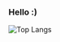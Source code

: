 ### Hello :)

![Top Langs]([https://github-readme-stats.vercel.app/api/top-langs/?username=jarivalentine&theme=dark](https://github-readme-stats.vercel.app/api/top-langs/?username=jarivalentine&layout=compact&count-private=true&theme=dark&langs_count=10&size_weight=0.5&count_weight=0.5))
